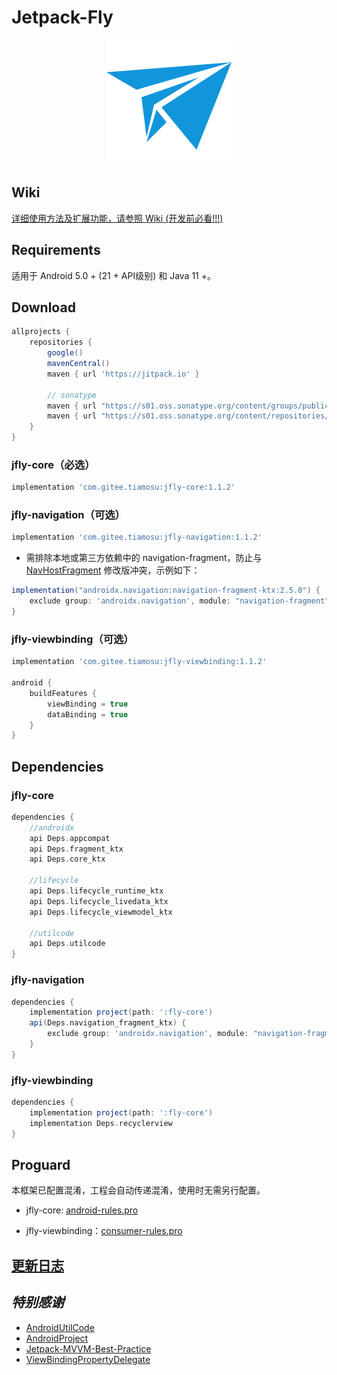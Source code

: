 # Jetpack-Fly

<div align=center><img src="img/logo.webp"></div>

## Wiki

[详细使用方法及扩展功能，请参照 Wiki (开发前必看!!!)](https://github.com/tiamosu/Jetpack-Fly/wiki)

## Requirements

适用于 Android 5.0 + (21 + API级别) 和 Java 11 +。

## Download

```groovy
allprojects {
    repositories {
        google()
        mavenCentral()
        maven { url 'https://jitpack.io' }

        // sonatype
        maven { url "https://s01.oss.sonatype.org/content/groups/public" }
        maven { url "https://s01.oss.sonatype.org/content/repositories/releases" }
    }
}
```

### jfly-core（必选）

```groovy
implementation 'com.gitee.tiamosu:jfly-core:1.1.2'
```

### jfly-navigation（可选）

```groovy
implementation 'com.gitee.tiamosu:jfly-navigation:1.1.2'
```

* 需排除本地或第三方依赖中的
  navigation-fragment，防止与 [NavHostFragment](https://github.com/tiamosu/Jetpack-Fly/blob/master/fly-navigation/src/main/java/androidx/navigation/fragment/NavHostFragment.kt)
  修改版冲突，示例如下：

```groovy
implementation("androidx.navigation:navigation-fragment-ktx:2.5.0") {
    exclude group: 'androidx.navigation', module: "navigation-fragment"
}
```

### jfly-viewbinding（可选）

```groovy
implementation 'com.gitee.tiamosu:jfly-viewbinding:1.1.2'

android {
    buildFeatures {
        viewBinding = true
        dataBinding = true
    }
}
```

## Dependencies

### jfly-core

```groovy
dependencies {
    //androidx
    api Deps.appcompat
    api Deps.fragment_ktx
    api Deps.core_ktx

    //lifecycle
    api Deps.lifecycle_runtime_ktx
    api Deps.lifecycle_livedata_ktx
    api Deps.lifecycle_viewmodel_ktx

    //utilcode
    api Deps.utilcode
}
```

### jfly-navigation

```groovy
dependencies {
    implementation project(path: ':fly-core')
    api(Deps.navigation_fragment_ktx) {
        exclude group: 'androidx.navigation', module: "navigation-fragment"
    }
}
```

### jfly-viewbinding

```groovy
dependencies {
    implementation project(path: ':fly-core')
    implementation Deps.recyclerview
}
```

## Proguard

本框架已配置混淆，工程会自动传递混淆，使用时无需另行配置。

* jfly-core: [android-rules.pro](https://github.com/tiamosu/Jetpack-Fly/blob/master/fly-core/android-rules.pro)

* jfly-viewbinding：[consumer-rules.pro](https://github.com/tiamosu/Jetpack-Fly/blob/master/fly-viewbinding/consumer-rules.pro)

## [更新日志](https://github.com/tiamosu/Jetpack-Fly/blob/master/CHANGELOG.md)

## *特别感谢*

* [AndroidUtilCode](https://github.com/Blankj/AndroidUtilCode)
* [AndroidProject](https://github.com/getActivity/AndroidProject)
* [Jetpack-MVVM-Best-Practice](https://github.com/KunMinX/Jetpack-MVVM-Best-Practice)
* [ViewBindingPropertyDelegate](https://github.com/androidbroadcast/ViewBindingPropertyDelegate)
